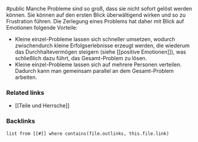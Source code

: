 #public
Manche Probleme sind so groß, dass sie nicht sofort gelöst werden können. Sie können auf den ersten Blick überwältigend wirken und so zu Frustration führen.
Die Zerlegung eines Problems hat daher mit Blick auf Emotionen folgende Vorteile:
- Kleine einzel-Probleme lassen sich schneller umsetzen, wodurch zwischendurch kleine Erfolgserlebnisse erzeugt werden, die wiederum das Durchhaltevermögen steigern (siehe [[positive Emotionen]]), was schließlich dazu führt, das Gesamt-Problem zu lösen. 
- Kleine einzel-Probleme lassen sich auf mehrere Personen verteilen. Dadurch kann man gemeinsam parallel an dem Gesamt-Problem arbeiten. 

### Related links
- [[Teile und Herrsche]]


### Backlinks
```dataview 
list from [[#]] where contains(file.outlinks, this.file.link)
```

